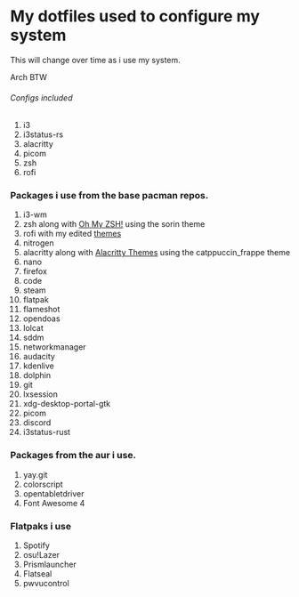 # My dotfiles used to configure my system

This will change over time as i use my system.

Arch BTW

###### Configs included

1. i3
2. i3status-rs
3. alacritty
4. picom
5. zsh
6. rofi

### Packages i use from the base pacman repos.

1. i3-wm
2. zsh along with [Oh My ZSH!](https://ohmyz.sh/) using the sorin theme
3. rofi with my edited [themes](https://github.com/copeison/rofi-themes)
4. nitrogen
5. alacritty along with [Alacritty Themes](https://github.com/alacritty/alacritty-theme) using the catppuccin_frappe theme
6. nano
7. firefox
8. code
9. steam
10. flatpak
11. flameshot
12. opendoas
13. lolcat
14. sddm
15. networkmanager
16. audacity
17. kdenlive
18. dolphin
19. git
20. lxsession
21. xdg-desktop-portal-gtk
22. picom
23. discord
24. i3status-rust

### Packages from the aur i use.

1. yay.git
2. colorscript
3. opentabletdriver
4. Font Awesome 4

### Flatpaks i use
1. Spotify
2. osu!Lazer
3. Prismlauncher
4. Flatseal
5. pwvucontrol
